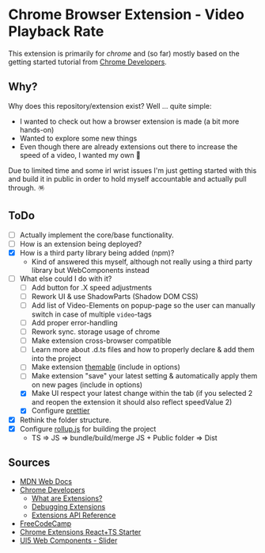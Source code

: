 # Chrome Browser Extension - Video Playback Rate

This extension is primarily for _chrome_ and (so far) mostly based on the getting started tutorial from [Chrome Developers](https://developer.chrome.com/docs/extensions/mv3/getstarted/).

## Why?

Why does this repository/extension exist? Well ... quite simple:

-   I wanted to check out how a browser extension is made (a bit more hands-on)
-   Wanted to explore some new things
-   Even though there are already extensions out there to increase the speed of a video, I wanted my own 🤪

Due to limited time and some irl wrist issues I'm just getting started with this and build it in public in order to hold myself accountable and actually pull through. 🪅

## ToDo

-   [ ] Actually implement the core/base functionality.
-   [ ] How is an extension being deployed?
-   [x] How is a third party library being added (npm)?
    -   Kind of answered this myself, although not really using a third party library but WebComponents instead
-   [ ] What else could I do with it?
    -   [ ] Add button for .X speed adjustments
    -   [ ] Rework UI & use ShadowParts (Shadow DOM CSS)
    -   [ ] Add list of Video-Elements on popup-page so the user can manually switch in case of multiple `video`-tags
    -   [ ] Add proper error-handling
    -   [ ] Rework sync. storage usage of chrome
    -   [ ] Make extension cross-browser compatible
    -   [ ] Learn more about .d.ts files and how to properly declare & add them into the project
    -   [ ] Make extension [themable](https://sap.github.io/ui5-webcomponents/playground/advanced/configuration/#theme) (include in options)
    -   [ ] Make extension "save" your latest setting & automatically apply them on new pages (include in options)
    -   [x] Make UI respect your latest change within the tab (if you selected 2 and reopen the extension it should also reflect speedValue 2)
    -   [x] Configure [prettier](https://prettier.io/docs/en/install.html)
-   [x] Rethink the folder structure.
-   [x] Configure [rollup.js](https://rollupjs.org/guide/en/) for building the project
    -   TS => JS => bundle/build/merge JS + Public folder => Dist

## Sources

-   [MDN Web Docs](https://developer.mozilla.org/en-US/docs/Mozilla/Add-ons/WebExtensions/Build_a_cross_browser_extension)
-   [Chrome Developers](https://developer.chrome.com/docs/extensions/mv3/getstarted/)
    -   [What are Extensions?](https://developer.chrome.com/docs/extensions/mv3/overview/)
    -   [Debugging Extensions](https://developer.chrome.com/docs/extensions/mv3/tut_debugging/)
    -   [Extensions API Reference](https://developer.chrome.com/docs/extensions/reference/)
-   [FreeCodeCamp](https://www.freecodecamp.org/news/write-your-own-browser-extensions/)
-   [Chrome Extensions React+TS Starter](https://github.com/chibat/chrome-extension-typescript-starter)
-   [UI5 Web Components - Slider](https://sap.github.io/ui5-webcomponents/playground/components/Slider/)
